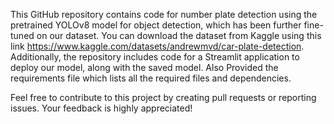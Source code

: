 
This GitHub repository contains code for number plate detection using the pretrained YOLOv8 model for object detection, which has been further fine-tuned on our dataset. You can download the dataset from Kaggle using this link https://www.kaggle.com/datasets/andrewmvd/car-plate-detection. Additionally, the repository includes code for a Streamlit application to deploy our model, along with the saved model. Also Provided the requirements file which lists all the required files and dependencies.

Feel free to contribute to this project by creating pull requests or reporting issues. Your feedback is highly appreciated!
